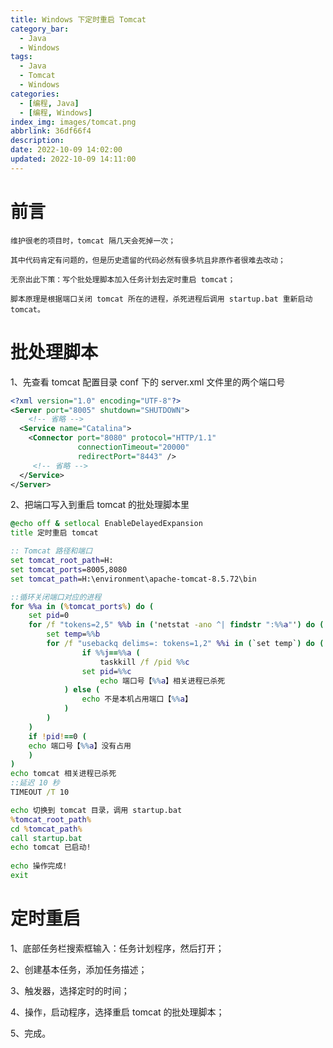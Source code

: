 ```yaml
---
title: Windows 下定时重启 Tomcat
category_bar:
  - Java
  - Windows
tags:
  - Java
  - Tomcat
  - Windows
categories:
  - [编程, Java]
  - [编程, Windows]
index_img: images/tomcat.png
abbrlink: 36df66f4
description:
date: 2022-10-09 14:02:00
updated: 2022-10-09 14:11:00
---
```

# 前言

    维护很老的项目时，tomcat 隔几天会死掉一次；
    
    其中代码肯定有问题的，但是历史遗留的代码必然有很多坑且非原作者很难去改动；
    
    无奈出此下策：写个批处理脚本加入任务计划去定时重启 tomcat；
    
    脚本原理是根据端口关闭 tomcat 所在的进程，杀死进程后调用 startup.bat 重新启动 tomcat。

# 批处理脚本

1、先查看 tomcat 配置目录 conf 下的 server.xml 文件里的两个端口号

```xml
<?xml version="1.0" encoding="UTF-8"?>
<Server port="8005" shutdown="SHUTDOWN">
    <!-- 省略 -->
  <Service name="Catalina">
    <Connector port="8080" protocol="HTTP/1.1"
               connectionTimeout="20000"
               redirectPort="8443" />
     <!-- 省略 -->
  </Service>
</Server>
```

2、把端口写入到重启 tomcat 的批处理脚本里

```bat
@echo off & setlocal EnableDelayedExpansion 
title 定时重启 tomcat

:: Tomcat 路径和端口
set tomcat_root_path=H:
set tomcat_ports=8005,8080
set tomcat_path=H:\environment\apache-tomcat-8.5.72\bin

::循环关闭端口对应的进程
for %%a in (%tomcat_ports%) do (
	set pid=0
	for /f "tokens=2,5" %%b in ('netstat -ano ^| findstr ":%%a"') do (
		set temp=%%b
		for /f "usebackq delims=: tokens=1,2" %%i in (`set temp`) do (
				if %%j==%%a (
					taskkill /f /pid %%c
				set pid=%%c
					echo 端口号【%%a】相关进程已杀死
			) else (
				echo 不是本机占用端口【%%a】
			)
		)
	)
	if !pid!==0 (
	echo 端口号【%%a】没有占用
	)
) 
echo tomcat 相关进程已杀死 
::延迟 10 秒
TIMEOUT /T 10

echo 切换到 tomcat 目录，调用 startup.bat 
%tomcat_root_path%
cd %tomcat_path%
call startup.bat 
echo tomcat 已启动!
 
echo 操作完成!
exit
```

# 定时重启

1、底部任务栏搜索框输入：任务计划程序，然后打开；

2、创建基本任务，添加任务描述；

3、触发器，选择定时的时间；

4、操作，启动程序，选择重启 tomcat 的批处理脚本；

5、完成。
